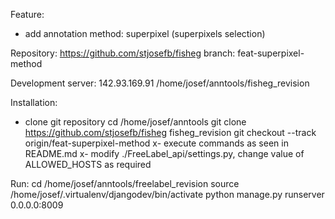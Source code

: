 Feature:
- add annotation method: superpixel (superpixels selection)

Repository:
https://github.com/stjosefb/fisheg
branch: feat-superpixel-method

Development server:
142.93.169.91
/home/josef/anntools/fisheg_revision

Installation:
- clone git repository
cd /home/josef/anntools
git clone https://github.com/stjosefb/fisheg fisheg_revision
git checkout --track origin/feat-superpixel-method
x- execute commands as seen in README.md
x- modify ./FreeLabel_api/settings.py, change value of ALLOWED_HOSTS as required

Run:
cd /home/josef/anntools/freelabel_revision
source /home/josef/.virtualenv/djangodev/bin/activate
python manage.py runserver 0.0.0.0:8009